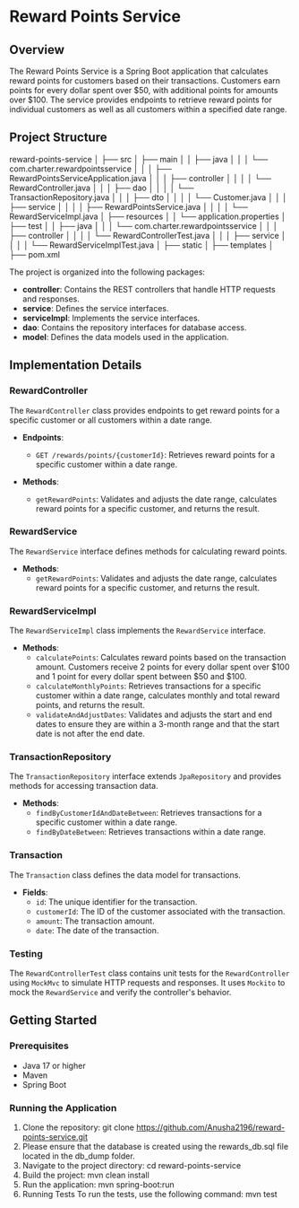 # Reward Points Service

## Overview
The Reward Points Service is a Spring Boot application that calculates reward points for customers based on their transactions. Customers earn points for every dollar spent over $50, with additional points for amounts over $100. The service provides endpoints to retrieve reward points for individual customers as well as all customers within a specified date range.

## Project Structure
reward-points-service
│
├── src
│   ├── main
│   │   ├── java
│   │   │   └── com.charter.rewardpointsservice
│   │   │       ├── RewardPointsServiceApplication.java
│   │   │       ├── controller
│   │   │       │    └── RewardController.java
│   │   │       ├── dao
│   │   │       │    └── TransactionRepository.java
│   │   │       ├── dto
│   │   │       │    └── Customer.java
│   │   │       ├── service
│   │   │       │    ├── RewardPointsService.java
│   │   │       │    └── RewardServiceImpl.java
│   ├── resources
│   │   └── application.properties
│   ├── test
│   │   ├── java
│   │   │   └── com.charter.rewardpointsservice
│   │   │       ├── controller
│   │   │       │    └── RewardControllerTest.java
│   │   │       ├── service
│   │   │       │    └── RewardServiceImplTest.java
│   ├── static
│   ├── templates
│
├── pom.xml


The project is organized into the following packages:

- **controller**: Contains the REST controllers that handle HTTP requests and responses.
- **service**: Defines the service interfaces.
- **serviceImpl**: Implements the service interfaces.
- **dao**: Contains the repository interfaces for database access.
- **model**: Defines the data models used in the application.

## Implementation Details

### RewardController
The `RewardController` class provides endpoints to get reward points for a specific customer or all customers within a date range.

- **Endpoints**:
  - `GET /rewards/points/{customerId}`: Retrieves reward points for a specific customer within a date range.

- **Methods**:
  - `getRewardPoints`: Validates and adjusts the date range, calculates reward points for a specific customer, and returns the result.

### RewardService
The `RewardService` interface defines methods for calculating reward points.

- **Methods**:
  - `getRewardPoints`: Validates and adjusts the date range, calculates reward points for a specific customer, and returns the result.

### RewardServiceImpl
The `RewardServiceImpl` class implements the `RewardService` interface.

- **Methods**:
  - `calculatePoints`: Calculates reward points based on the transaction amount. Customers receive 2 points for every dollar spent over $100 and 1 point for every dollar spent between $50 and $100.
  - `calculateMonthlyPoints`: Retrieves transactions for a specific customer within a date range, calculates monthly and total reward points, and returns the result.
   - `validateAndAdjustDates`: Validates and adjusts the start and end dates to ensure they are within a 3-month range and that the start date is not after the end date.


### TransactionRepository
The `TransactionRepository` interface extends `JpaRepository` and provides methods for accessing transaction data.

- **Methods**:
  - `findByCustomerIdAndDateBetween`: Retrieves transactions for a specific customer within a date range.
  - `findByDateBetween`: Retrieves transactions within a date range.

### Transaction
The `Transaction` class defines the data model for transactions.

- **Fields**:
  - `id`: The unique identifier for the transaction.
  - `customerId`: The ID of the customer associated with the transaction.
  - `amount`: The transaction amount.
  - `date`: The date of the transaction.

### Testing
The `RewardControllerTest` class contains unit tests for the `RewardController` using `MockMvc` to simulate HTTP requests and responses. It uses `Mockito` to mock the `RewardService` and verify the controller's behavior.

## Getting Started
### Prerequisites
- Java 17 or higher
- Maven
- Spring Boot

### Running the Application
1. Clone the repository:
   git clone https://github.com/Anusha2196/reward-points-service.git
2. Please ensure that the database is created using the rewards_db.sql file located in the db_dump folder.
3. Navigate to the project directory:
   cd reward-points-service
4. Build the project:
   mvn clean install
5. Run the application:
   mvn spring-boot:run
6. Running Tests
   To run the tests, use the following command:
   mvn test
   




